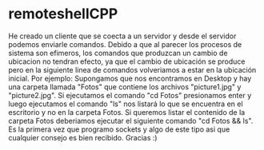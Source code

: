 # remoteshellCPP
He creado un cliente que se coecta a un servidor y desde el servidor podemos enviarle comandos. 
Debido a que al parecer los procesos de sistema son efimeros, los comandos que produzcan un cambio de ubicacion no tendran efecto, ya que el cambio de ubicación se produce pero en la siguiente linea de comandos volveriamos a estar en la ubicación inicial. 
Por ejemplo: 
   Supongamos que nos encontramos en Desktop y hay una carpeta llamada "Fotos" que contiene los archivos "picture1.jpg" y     "picture2.jpg". Si ejecutamos el comando "cd Fotos" presionamos enter y luego ejecutamos el comando "ls" nos listará lo que se encuentra en el escritorio y no en la carpeta Fotos. Si queremos listar el contenido de la carpeta Fotos deberiamos ejecutar el siguiente comando "cd Fotos && ls".
Es la primera vez que programo sockets y algo de este tipo asi que cualquier consejo es bien recibido. Gracias :)
